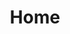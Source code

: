 ---
layout: 'pages/home.html'
title: 'Home'
metaDesc: 'Juan Martín García is a UX/UI Designer, Front-end and Mobile Developer, Teacher and Speaker from Argentina, passionate about learning new things and helping others learn new things.'
socialImage: 'https://res.cloudinary.com/juanmartingarcia/image/upload/w_auto,f_auto,q_auto/logo/logo.png'
---